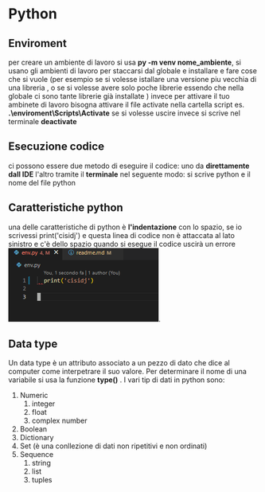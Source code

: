 # Python

## Enviroment 
 per creare un ambiente di lavoro si usa **py -m venv nome_ambiente**,
 si usano gli ambienti di lavoro per staccarsi dal globale e installare
 e fare cose che si vuole (per esempio se si volesse istallare una versione
 piu vecchia di una libreria , o se si volesse avere solo poche librerie
 essendo che nella globale ci sono tante librerie già installate )
 invece per attivare il tuo ambinete di lavoro bisogna attivare il file activate
 nella cartella script es. **.\enviroment\Scripts\Activate** se si volesse uscire invece
 si scrive nel terminale **deactivate**

 ## Esecuzione codice 
 ci possono essere due metodo di eseguire il codice: uno da **direttamente dall IDE** l'altro tramite il **terminale** nel seguente modo: si scrive python e il nome del file python 

 ## Caratteristiche python 
 una delle caratteristiche di python è **l'indentazione** con lo spazio, se io scrivessi   print('cisidj') e questa linea di codice non è attaccata al lato sinistro e c'è dello spazio quando si esegue il codice uscirà un errore  ![](img/Screenshot%202024-06-15%20153450.png).

 ## Data type 
 Un data type è un attributo associato a un pezzo di dato che dice al computer come interpetrare il suo valore.
 Per determinare il nome di una variabile si usa la funzione **type()** .
 I vari tip di dati in python sono:
 1. Numeric
    1. integer 
    2. float
    3. complex number 
 2. Boolean
 3. Dictionary
 4. Set (è una conllezione di dati non ripetitivi e non ordinati)
 5. Sequence 
    1. string 
    2. list
    3. tuples
 